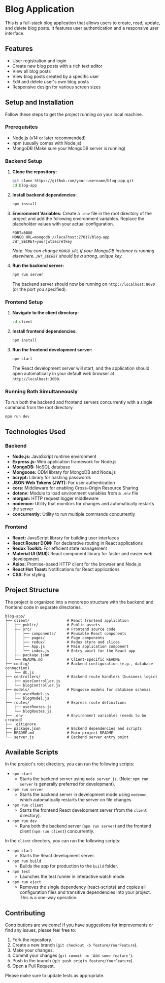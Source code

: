 # Blog Application

This is a full-stack blog application that allows users to create, read, update, and delete blog posts. It features user authentication and a responsive user interface.

## Features

*   User registration and login
*   Create new blog posts with a rich text editor
*   View all blog posts
*   View blog posts created by a specific user
*   Edit and delete user's own blog posts
*   Responsive design for various screen sizes

## Setup and Installation

Follow these steps to get the project running on your local machine.

### Prerequisites

*   Node.js (v14 or later recommended)
*   npm (usually comes with Node.js)
*   MongoDB (Make sure your MongoDB server is running)

### Backend Setup

1.  **Clone the repository:**
    ```bash
    git clone https://github.com/your-username/blog-app.git
    cd blog-app
    ```
2.  **Install backend dependencies:**
    ```bash
    npm install
    ```
3.  **Environment Variables:**
    Create a `.env` file in the root directory of the project and add the following environment variables. Replace the placeholder values with your actual configuration.
    ```env
    PORT=8080
    MONGO_URL=mongodb://localhost:27017/blog-app
    JWT_SECRET=yourjwtsecretkey
    ```
    *Note: You can change `MONGO_URL` if your MongoDB instance is running elsewhere. `JWT_SECRET` should be a strong, unique key.*

4.  **Run the backend server:**
    ```bash
    npm run server
    ```
    The backend server should now be running on `http://localhost:8080` (or the port you specified).

### Frontend Setup

1.  **Navigate to the client directory:**
    ```bash
    cd client
    ```
2.  **Install frontend dependencies:**
    ```bash
    npm install
    ```
3.  **Run the frontend development server:**
    ```bash
    npm start
    ```
    The React development server will start, and the application should open automatically in your default web browser at `http://localhost:3000`.

### Running Both Simultaneously

To run both the backend and frontend servers concurrently with a single command from the root directory:
```bash
npm run dev
```

## Technologies Used

### Backend

*   **Node.js:** JavaScript runtime environment
*   **Express.js:** Web application framework for Node.js
*   **MongoDB:** NoSQL database
*   **Mongoose:** ODM library for MongoDB and Node.js
*   **bcrypt:** Library for hashing passwords
*   **JSON Web Tokens (JWT):** For user authentication
*   **cors:** Middleware for enabling Cross-Origin Resource Sharing
*   **dotenv:** Module to load environment variables from a `.env` file
*   **morgan:** HTTP request logger middleware
*   **nodemon:** Utility that monitors for changes and automatically restarts the server
*   **concurrently:** Utility to run multiple commands concurrently

### Frontend

*   **React:** JavaScript library for building user interfaces
*   **React Router DOM:** For declarative routing in React applications
*   **Redux Toolkit:** For efficient state management
*   **Material UI (MUI):** React component library for faster and easier web development
*   **Axios:** Promise-based HTTP client for the browser and Node.js
*   **React Hot Toast:** Notifications for React applications
*   **CSS:** For styling

## Project Structure

The project is organized into a monorepo structure with the backend and frontend code in separate directories.

```
blog-app/
├── client/                 # React frontend application
│   ├── public/             # Public assets
│   ├── src/                # Frontend source code
│   │   ├── components/     # Reusable React components
│   │   ├── pages/          # Page components
│   │   ├── redux/          # Redux store and slices
│   │   ├── App.js          # Main application component
│   │   └── index.js        # Entry point for the React app
│   ├── package.json
│   └── README.md           # Client-specific README
├── config/                 # Backend configuration (e.g., database connection)
│   └── db.js
├── controllers/            # Backend route handlers (business logic)
│   ├── userController.js
│   └── blogController.js
├── models/                 # Mongoose models for database schemas
│   ├── userModel.js
│   └── blogModel.js
├── routes/                 # Express route definitions
│   ├── userRoutes.js
│   └── blogRoutes.js
├── .env                    # Environment variables (needs to be created)
├── .gitignore
├── package.json            # Backend dependencies and scripts
├── README.md               # Main project README
└── server.js               # Backend server entry point
```

## Available Scripts

In the project's root directory, you can run the following scripts:

*   `npm start`
    *   Starts the backend server using `node server.js`. (Note: `npm run server` is generally preferred for development).
*   `npm run server`
    *   Starts the backend server in development mode using `nodemon`, which automatically restarts the server on file changes.
*   `npm run client`
    *   Starts the frontend React development server (from the `client` directory).
*   `npm run dev`
    *   Runs both the backend server (`npm run server`) and the frontend client (`npm run client`) concurrently.

In the `client` directory, you can run the following scripts:

*   `npm start`
    *   Starts the React development server.
*   `npm run build`
    *   Builds the app for production to the `build` folder.
*   `npm test`
    *   Launches the test runner in interactive watch mode.
*   `npm run eject`
    *   Removes the single dependency (react-scripts) and copies all configuration files and transitive dependencies into your project. This is a one-way operation.

## Contributing

Contributions are welcome! If you have suggestions for improvements or find any issues, please feel free to:

1.  Fork the repository.
2.  Create a new branch (`git checkout -b feature/YourFeature`).
3.  Make your changes.
4.  Commit your changes (`git commit -m 'Add some feature'`).
5.  Push to the branch (`git push origin feature/YourFeature`).
6.  Open a Pull Request.

Please make sure to update tests as appropriate.

